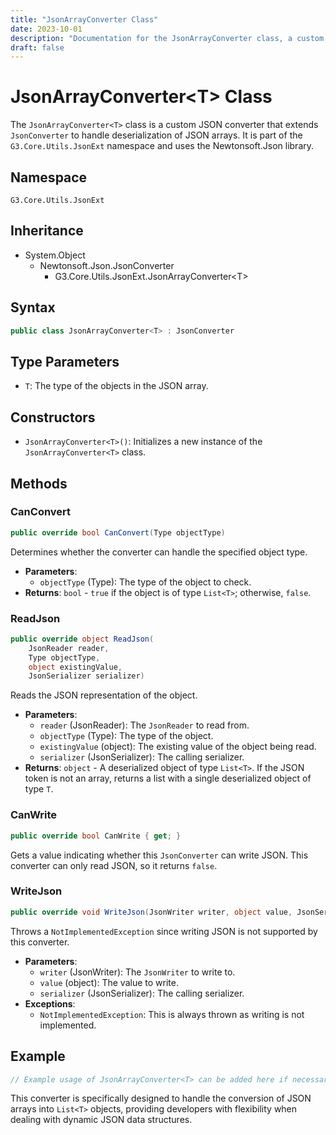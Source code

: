 ```yaml
---
title: "JsonArrayConverter Class"
date: 2023-10-01
description: "Documentation for the JsonArrayConverter class, a custom JSON converter that handles deserialization of JSON arrays using Newtonsoft.Json."
draft: false
---
```


# JsonArrayConverter\<T\> Class

The `JsonArrayConverter<T>` class is a custom JSON converter that extends `JsonConverter` to handle deserialization of JSON arrays. It is part of the `G3.Core.Utils.JsonExt` namespace and uses the Newtonsoft.Json library.

## Namespace

`G3.Core.Utils.JsonExt`

## Inheritance

- System.Object
  - Newtonsoft.Json.JsonConverter
    - G3.Core.Utils.JsonExt.JsonArrayConverter\<T\>

## Syntax

```csharp
public class JsonArrayConverter<T> : JsonConverter
```

## Type Parameters

- `T`: The type of the objects in the JSON array.

## Constructors

- `JsonArrayConverter<T>()`: Initializes a new instance of the `JsonArrayConverter<T>` class.

## Methods

### CanConvert

```csharp
public override bool CanConvert(Type objectType)
```

Determines whether the converter can handle the specified object type.

- **Parameters**: 
  - `objectType` (Type): The type of the object to check.
- **Returns**: `bool` - `true` if the object is of type `List<T>`; otherwise, `false`.

### ReadJson

```csharp
public override object ReadJson(
    JsonReader reader,
    Type objectType,
    object existingValue,
    JsonSerializer serializer)
```

Reads the JSON representation of the object.

- **Parameters**: 
  - `reader` (JsonReader): The `JsonReader` to read from.
  - `objectType` (Type): The type of the object.
  - `existingValue` (object): The existing value of the object being read.
  - `serializer` (JsonSerializer): The calling serializer.
- **Returns**: `object` - A deserialized object of type `List<T>`. If the JSON token is not an array, returns a list with a single deserialized object of type `T`.

### CanWrite

```csharp
public override bool CanWrite { get; }
```

Gets a value indicating whether this `JsonConverter` can write JSON. This converter can only read JSON, so it returns `false`.

### WriteJson

```csharp
public override void WriteJson(JsonWriter writer, object value, JsonSerializer serializer)
```

Throws a `NotImplementedException` since writing JSON is not supported by this converter.

- **Parameters**: 
  - `writer` (JsonWriter): The `JsonWriter` to write to.
  - `value` (object): The value to write.
  - `serializer` (JsonSerializer): The calling serializer.
- **Exceptions**: 
  - `NotImplementedException`: This is always thrown as writing is not implemented.

## Example

```csharp
// Example usage of JsonArrayConverter<T> can be added here if necessary
```

This converter is specifically designed to handle the conversion of JSON arrays into `List<T>` objects, providing developers with flexibility when dealing with dynamic JSON data structures.
```